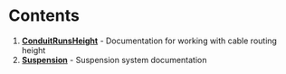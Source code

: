# Contents

1. [**ConduitRunsHeight**](./ConduitRunsHeight.md) - Documentation for working with cable routing height
2. [**Suspension**](./Suspension.md) - Suspension system documentation